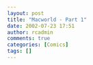 ```yaml
---
layout: post
title: "Macworld - Part 1"
date: 2002-07-23 17:51
author: rcadmin
comments: true
categories: [Comics]
tags: []
---
```

<!--more--><img src="/wp/wp-content/comics/20020723.jpg" alt="" />
